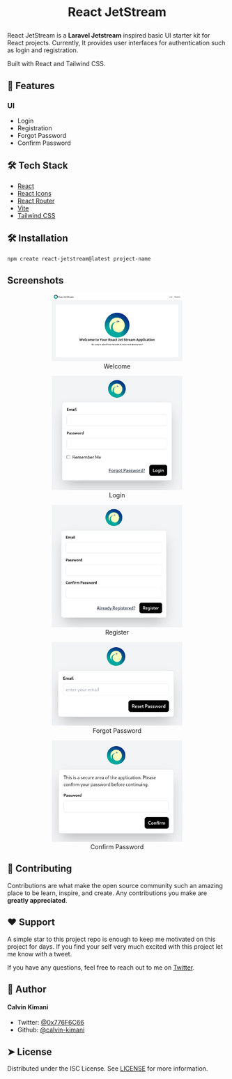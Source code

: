 # <p align="center">React JetStream</p>

React JetStream is a **Laravel Jetstream** inspired basic UI starter kit for React projects. Currently, It provides user interfaces for authentication such as login and registration.

Built with React and Tailwind CSS.

    
## 🧐 Features
### UI
- Login
- Registration
- Forgot Password
- Confirm Password
        
## 🛠️ Tech Stack
- [React](https://reactjs.org/)
- [React Icons](https://react-icons.github.io/react-icons/)
- [React Router](https://reactrouter.com/en/main)
- [Vite](https://vitejs.dev/)
- [Tailwind CSS](https://tailwindcss.com/)
    
## 🛠️ Installation    
 ```bash
npm create react-jetstream@latest project-name
```

## Screenshots

<div align="center">
  <figure>
    <img src="./screenshots/Welcome.png" alt="Welcome" width="300"/>
    <figcaption>Welcome</figcaption>
  </figure>
  <figure>
    <img src="./screenshots/Login.png" alt="Login" width="300"/>
    <figcaption>Login</figcaption>
  </figure>
  <figure>
    <img src="./screenshots/Register.png" alt="Register" width="300"/>
    <figcaption>Register</figcaption>
  </figure>
  <figure>
    <img src="./screenshots/ForgotPassword.png" alt="Forgot Password" width="300"/>
    <figcaption>Forgot Password</figcaption>
  </figure>
  <figure>
    <img src="./screenshots/ConfirmPassword.png" alt="Confirm Password" width="300"/>
    <figcaption>Confirm Password</figcaption>
  </figure>
</div>


## 🍰 Contributing    
Contributions are what make the open source community such an amazing place to be learn, inspire, and create. Any contributions you make are **greatly appreciated**.

<!-- Before contributing, please read the [code of conduct](CODE_OF_CONDUCT.md) & [contributing guidelines](CONTRIBUTING.md). -->

## ❤️ Support  
A simple star to this project repo is enough to keep me motivated on this project for days. If you find your self very much excited with this project let me know with a tweet.

If you have any questions, feel free to reach out to me on [Twitter](https://twitter.com/0x776F6C66).


## 🙇 Author
#### Calvin Kimani
- Twitter: [@0x776F6C66](https://twitter.com/0x776F6C66)
- Github: [@calvin-kimani](https://github.com/calvin-kimani)
        
        
 
## ➤ License
Distributed under the ISC License. See [LICENSE](LICENSE) for more information.
        
        
